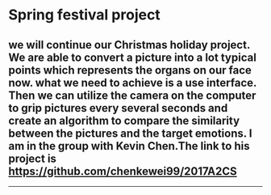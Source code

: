 ﻿#  Spring festival project

## we will continue our Christmas holiday project. We are able to convert a picture into a lot typical points which represents the organs on our face now. what we need to achieve is a use interface. Then we can utilize the camera on the computer to grip pictures every several seconds and create an algorithm to compare the similarity between the pictures and the target emotions. I am in the group with Kevin Chen.The link to his project is <https://github.com/chenkewei99/2017A2CS>


----------


 
